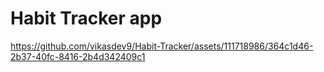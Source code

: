 # Habit Tracker app
https://github.com/vikasdev9/Habit-Tracker/assets/111718986/364c1d46-2b37-40fc-8416-2b4d342409c1


